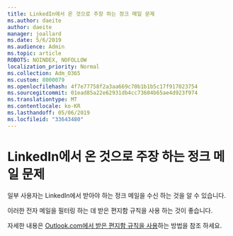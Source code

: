 ```yaml
---
title: LinkedIn에서 온 것으로 주장 하는 정크 메일 문제
ms.author: daeite
author: daeite
manager: joallard
ms.date: 5/6/2019
ms.audience: Admin
ms.topic: article
ROBOTS: NOINDEX, NOFOLLOW
localization_priority: Normal
ms.collection: Adm_O365
ms.custom: 8000079
ms.openlocfilehash: 4f7e77758f2a3aa669c70b1b1b5c17f917023754
ms.sourcegitcommit: 01ead85a22e62931db4cc73604b65ae4d923f974
ms.translationtype: MT
ms.contentlocale: ko-KR
ms.lasthandoff: 05/06/2019
ms.locfileid: "33643480"
---
```

# <a name="issues-with-junk-email-claiming-to-be-from-linkedin"></a>LinkedIn에서 온 것으로 주장 하는 정크 메일 문제

일부 사용자는 LinkedIn에서 받아야 하는 정크 메일을 수신 하는 것을 알 수 있습니다.

이러한 전자 메일을 필터링 하는 데 받은 편지함 규칙을 사용 하는 것이 좋습니다.

자세한 내용은 [Outlook.com에서 받은 편지함 규칙을 사용](https://support.office.com/article/4b094371-a5d7-49bd-8b1b-4e4896a7cc5d)하는 방법을 참조 하세요.